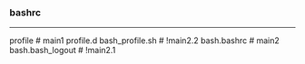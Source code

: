 ### bashrc

---

  profile            # main1
  profile.d
    bash_profile.sh  # !main2.2
  bash.bashrc        # main2
  bash.bash_logout   # !main2.1


